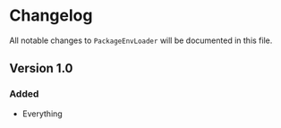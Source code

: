 # Changelog

All notable changes to `PackageEnvLoader` will be documented in this file.

## Version 1.0

### Added
- Everything
